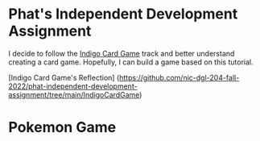 # Phat's Independent Development Assignment
I decide to follow the [Indigo Card Game](https://hyperskill.org/projects/214?track=18) track and better understand creating a card game. Hopefully, I can build a game based on this tutorial.

[Indigo Card Game's Reflection] (https://github.com/nic-dgl-204-fall-2022/phat-independent-development-assignment/tree/main/IndigoCardGame)

# Pokemon Game

